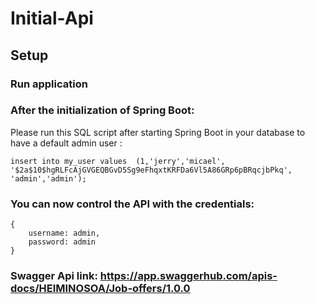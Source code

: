 # Initial-Api

## Setup

### Run application

### After the initialization of Spring Boot:
Please run this SQL script after starting Spring Boot in your database to have a 
default admin user :

    insert into my_user values  (1,'jerry','micael',
    '$2a$10$hgRLFcAjGVGEQBGvD5Sg9eFhqxtKRFDa6Vl5A86GRp6pBRqcjbPkq',
    'admin','admin');

### You can now control the API with the credentials:

    {
        username: admin,
        password: admin
    }

### Swagger Api link: https://app.swaggerhub.com/apis-docs/HEIMINOSOA/Job-offers/1.0.0